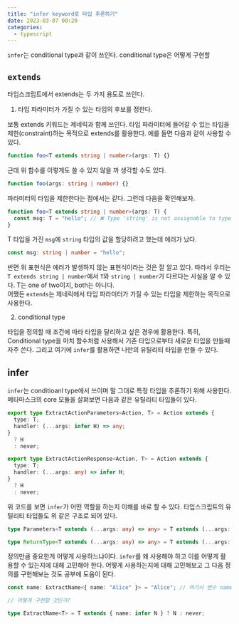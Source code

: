 ```yaml
---
title: "infer keyword로 타입 추론하기"
date: 2023-03-07 00:20
categories:
  - typescript
---
```


`infer`는 conditional type과 같이 쓰인다. conditional type은 어떻게 구현할

## `extends`

타입스크립트에서 extends는 두 가지 용도로 쓰인다.

1. 타입 파라미터가 가질 수 있는 타입의 후보를 정한다.

보통 extends 키워드는 제네릭과 함께 쓰인다. 타입 파라미터에 들어갈 수 있는 타입을 제한(constraint)하는 목적으로 extends를 활용한다. 에를 들면 다음과 같이 사용할 수 있다.

```typescript
function foo<T extends string | number>(args: T) {}
```

근데 위 함수를 이렇게도 쓸 수 있지 않을 까 생각할 수도 있다.

```typescript
function foo(args: string | number) {}
```

파라미터의 타입을 제한한다는 점에서는 같다. 그런데 다음을 확인해보자.

```typescript
function foo<T extends string | number>(args: T) {
  const msg: T = "hello"; // ❌ Type 'string' is not assignable to type 'T'.  'string' is assignable to the constraint of type 'T', but 'T' could be instantiated with a different subtype of constraint 'string | number'.
}
```

T 타입을 가진 `msg`에 `string` 타입의 값을 할당하려고 했는데 에러가 났다.

```typescript
const msg: string | number = "hello";
```

반면 위 표현식은 에러가 발생하지 않는 표현식이라는 것은 잘 알고 있다. 따라서 우리는 `T extends string | number`에서 `T`와 `string | number`가 다르다는 사실을 알 수 있다. T는 one of two이지, both는 아니다.  
어쨌든 `extends`는 제네릭에서 타입 파라미터가 가질 수 있는 타입을 제한하는 목적으로 사용한다.

2. conditional type

타입을 정의할 때 조건에 따라 타입을 달리하고 싶은 경우에 활용한다. 특히, Conditional type을 마치 함수처럼 사용해서 기존 타입으로부터 새로운 타입을 만들때 자주 쓴다. 그리고 여기에 `infer`를 활용하면 나만의 유틸리티 타입을 만들 수 있다.

## infer

`infer`는 conditioanl type에서 쓰이며 말 그대로 특정 타입을 추론하기 위해 사용한다. 메타마스크의 core 모듈을 살펴보면 다음과 같은 유틸리티 타입들이 있다.

```typescript
export type ExtractActionParameters<Action, T> = Action extends {
  type: T;
  handler: (...args: infer H) => any;
}
  ? H
  : never;

export type ExtractActionResponse<Action, T> = Action extends {
  type: T;
  handler: (...args: any) => infer H;
}
  ? H
  : never;
```

위 코드를 보면 `infer`가 어떤 역할을 하는지 이해를 바로 할 수 있다. 타입스크립트의 유틸리티 타입들도 위 같은 구조로 되어 있다.

```typescript
type Parameters<T extends (...args: any) => any> = T extends (...args: infer P) => any ? P : never;

type ReturnType<T extends (...args: any) => any> = T extends (...args: any) => infer R ? R : any;
```

정의만큼 중요한게 어떻게 사용하느냐이다. `infer`를 왜 사용해야 하고 이를 어떻게 활용할 수 있는지에 대해 고민해야 한다. 어떻게 사용하는지에 대해 고민해보고 그 다음 정의를 구현해보는 것도 공부에 도움이 된다.

```typescript
const name: ExtractName<{ name: "Alice" }> = "Alice"; // 여기서 변수 name의 타입은 "Alice"가 된다.

// 어떻게 구현할 것인가?

type ExtractName<T> = T extends { name: infer N } ? N : never;
```
